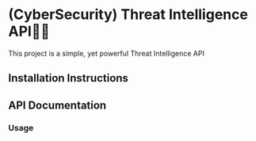 # (CyberSecurity) Threat Intelligence API🧙🏾
This project is a simple, yet powerful Threat Intelligence API
## Installation Instructions

## API Documentation

### Usage